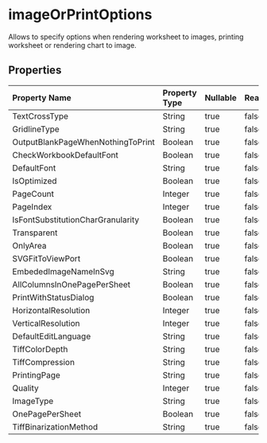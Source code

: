 # **imageOrPrintOptions**

Allows to specify options when rendering worksheet to images, printing worksheet or rendering chart to image. 

## **Properties**

| Property Name | Property Type | Nullable |  ReadOnly | DefaultValue | Description | 
| :- | :- | :- |:- |  :- | :- |
|TextCrossType|String|true|false |  |TextCrossType|
|GridlineType|String|true|false |  |GridlineType|
|OutputBlankPageWhenNothingToPrint|Boolean|true|false |  ||
|CheckWorkbookDefaultFont|Boolean|true|false |  ||
|DefaultFont|String|true|false |  ||
|IsOptimized|Boolean|true|false |  ||
|PageCount|Integer|true|false |  ||
|PageIndex|Integer|true|false |  ||
|IsFontSubstitutionCharGranularity|Boolean|true|false |  ||
|Transparent|Boolean|true|false |  ||
|OnlyArea|Boolean|true|false |  ||
|SVGFitToViewPort|Boolean|true|false |  ||
|EmbededImageNameInSvg|String|true|false |  ||
|AllColumnsInOnePagePerSheet|Boolean|true|false |  ||
|PrintWithStatusDialog|Boolean|true|false |  ||
|HorizontalResolution|Integer|true|false |  ||
|VerticalResolution|Integer|true|false |  ||
|DefaultEditLanguage|String|true|false |  |DefaultEditLanguage|
|TiffColorDepth|String|true|false |  |ColorDepth|
|TiffCompression|String|true|false |  |TiffCompression|
|PrintingPage|String|true|false |  |PrintingPageType|
|Quality|Integer|true|false |  ||
|ImageType|String|true|false |  |ImageType|
|OnePagePerSheet|Boolean|true|false |  ||
|TiffBinarizationMethod|String|true|false |  |ImageBinarizationMethod|

